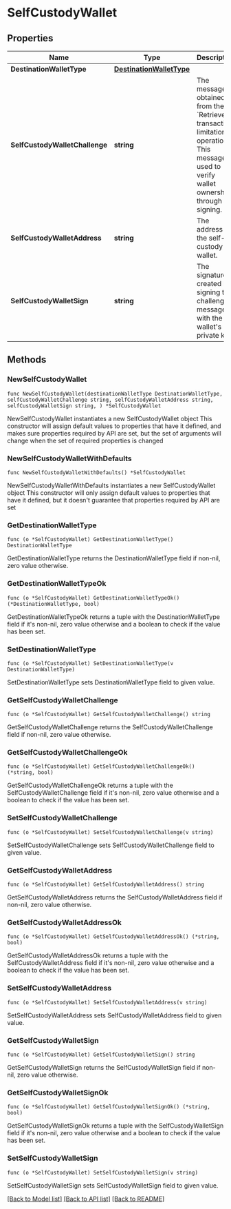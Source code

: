 # SelfCustodyWallet

## Properties

Name | Type | Description | Notes
------------ | ------------- | ------------- | -------------
**DestinationWalletType** | [**DestinationWalletType**](DestinationWalletType.md) |  | 
**SelfCustodyWalletChallenge** | **string** | The message obtained from the &#x60;Retrieve transaction limitations&#x60; operation. This message is used to verify wallet ownership through signing. | 
**SelfCustodyWalletAddress** | **string** | The address of the self-custody wallet. | 
**SelfCustodyWalletSign** | **string** | The signature created by signing the challenge message with the wallet&#39;s private key. | 

## Methods

### NewSelfCustodyWallet

`func NewSelfCustodyWallet(destinationWalletType DestinationWalletType, selfCustodyWalletChallenge string, selfCustodyWalletAddress string, selfCustodyWalletSign string, ) *SelfCustodyWallet`

NewSelfCustodyWallet instantiates a new SelfCustodyWallet object
This constructor will assign default values to properties that have it defined,
and makes sure properties required by API are set, but the set of arguments
will change when the set of required properties is changed

### NewSelfCustodyWalletWithDefaults

`func NewSelfCustodyWalletWithDefaults() *SelfCustodyWallet`

NewSelfCustodyWalletWithDefaults instantiates a new SelfCustodyWallet object
This constructor will only assign default values to properties that have it defined,
but it doesn't guarantee that properties required by API are set

### GetDestinationWalletType

`func (o *SelfCustodyWallet) GetDestinationWalletType() DestinationWalletType`

GetDestinationWalletType returns the DestinationWalletType field if non-nil, zero value otherwise.

### GetDestinationWalletTypeOk

`func (o *SelfCustodyWallet) GetDestinationWalletTypeOk() (*DestinationWalletType, bool)`

GetDestinationWalletTypeOk returns a tuple with the DestinationWalletType field if it's non-nil, zero value otherwise
and a boolean to check if the value has been set.

### SetDestinationWalletType

`func (o *SelfCustodyWallet) SetDestinationWalletType(v DestinationWalletType)`

SetDestinationWalletType sets DestinationWalletType field to given value.


### GetSelfCustodyWalletChallenge

`func (o *SelfCustodyWallet) GetSelfCustodyWalletChallenge() string`

GetSelfCustodyWalletChallenge returns the SelfCustodyWalletChallenge field if non-nil, zero value otherwise.

### GetSelfCustodyWalletChallengeOk

`func (o *SelfCustodyWallet) GetSelfCustodyWalletChallengeOk() (*string, bool)`

GetSelfCustodyWalletChallengeOk returns a tuple with the SelfCustodyWalletChallenge field if it's non-nil, zero value otherwise
and a boolean to check if the value has been set.

### SetSelfCustodyWalletChallenge

`func (o *SelfCustodyWallet) SetSelfCustodyWalletChallenge(v string)`

SetSelfCustodyWalletChallenge sets SelfCustodyWalletChallenge field to given value.


### GetSelfCustodyWalletAddress

`func (o *SelfCustodyWallet) GetSelfCustodyWalletAddress() string`

GetSelfCustodyWalletAddress returns the SelfCustodyWalletAddress field if non-nil, zero value otherwise.

### GetSelfCustodyWalletAddressOk

`func (o *SelfCustodyWallet) GetSelfCustodyWalletAddressOk() (*string, bool)`

GetSelfCustodyWalletAddressOk returns a tuple with the SelfCustodyWalletAddress field if it's non-nil, zero value otherwise
and a boolean to check if the value has been set.

### SetSelfCustodyWalletAddress

`func (o *SelfCustodyWallet) SetSelfCustodyWalletAddress(v string)`

SetSelfCustodyWalletAddress sets SelfCustodyWalletAddress field to given value.


### GetSelfCustodyWalletSign

`func (o *SelfCustodyWallet) GetSelfCustodyWalletSign() string`

GetSelfCustodyWalletSign returns the SelfCustodyWalletSign field if non-nil, zero value otherwise.

### GetSelfCustodyWalletSignOk

`func (o *SelfCustodyWallet) GetSelfCustodyWalletSignOk() (*string, bool)`

GetSelfCustodyWalletSignOk returns a tuple with the SelfCustodyWalletSign field if it's non-nil, zero value otherwise
and a boolean to check if the value has been set.

### SetSelfCustodyWalletSign

`func (o *SelfCustodyWallet) SetSelfCustodyWalletSign(v string)`

SetSelfCustodyWalletSign sets SelfCustodyWalletSign field to given value.



[[Back to Model list]](../README.md#documentation-for-models) [[Back to API list]](../README.md#documentation-for-api-endpoints) [[Back to README]](../README.md)


